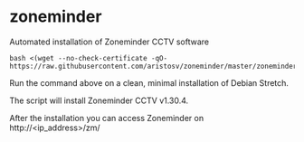 # zoneminder
Automated installation of Zoneminder CCTV software
```
bash <(wget --no-check-certificate -qO- https://raw.githubusercontent.com/aristosv/zoneminder/master/zoneminder)
```
Run the command above on a clean, minimal installation of Debian Stretch.

The script will install Zoneminder CCTV v1.30.4.

After the installation you can access Zoneminder on http://<ip_address>/zm/

